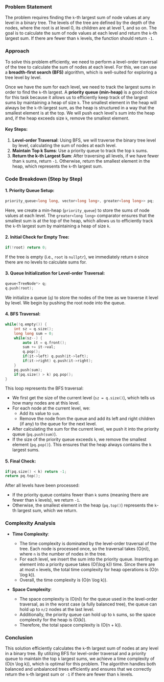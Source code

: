 ### Problem Statement

The problem requires finding the `k`-th largest sum of node values at any level in a binary tree. The levels of the tree are defined by the depth of the nodes, where the root is at level 0, its children are at level 1, and so on. The goal is to calculate the sum of node values at each level and return the `k`-th largest sum. If there are fewer than `k` levels, the function should return `-1`.

### Approach

To solve this problem efficiently, we need to perform a level-order traversal of the tree to calculate the sum of nodes at each level. For this, we can use a **breadth-first search (BFS)** algorithm, which is well-suited for exploring a tree level by level.

Once we have the sum for each level, we need to track the largest sums in order to find the `k`-th largest. A **priority queue (min-heap)** is a good choice for this task because it allows us to efficiently keep track of the largest sums by maintaining a heap of size `k`. The smallest element in the heap will always be the `k`-th largest sum, as the heap is structured in a way that the smallest element is at the top. We will push each level's sum into the heap and, if the heap exceeds size `k`, remove the smallest element.

#### Key Steps:
1. **Level-order Traversal**: Using BFS, we will traverse the binary tree level by level, calculating the sum of nodes at each level.
2. **Maintain Top k Sums**: Use a priority queue to track the top `k` sums.
3. **Return the k-th Largest Sum**: After traversing all levels, if we have fewer than `k` sums, return `-1`. Otherwise, return the smallest element in the heap, which represents the `k`-th largest sum.

### Code Breakdown (Step by Step)

#### 1. **Priority Queue Setup**:
```cpp
priority_queue<long long, vector<long long>, greater<long long>> pq;
```
Here, we create a min-heap (`priority_queue`) to store the sums of node values at each level. The `greater<long long>` comparator ensures that the smallest sum is at the top of the heap, which allows us to efficiently track the `k`-th largest sum by maintaining a heap of size `k`.

#### 2. **Initial Check for Empty Tree**:
```cpp
if(!root) return 0;
```
If the tree is empty (i.e., `root` is `nullptr`), we immediately return `0` since there are no levels to calculate sums for.

#### 3. **Queue Initialization for Level-order Traversal**:
```cpp
queue<TreeNode*> q;
q.push(root);
```
We initialize a queue (`q`) to store the nodes of the tree as we traverse it level by level. We begin by pushing the root node into the queue.

#### 4. **BFS Traversal**:
```cpp
while(!q.empty()) {
    int sz = q.size();
    long long sum = 0;
    while(sz--) {
        auto it = q.front();
        sum += it->val;
        q.pop();
        if(it->left) q.push(it->left);
        if(it->right) q.push(it->right);
    }
    pq.push(sum);
    if(pq.size() > k) pq.pop();
}
```
This loop represents the BFS traversal:
- We first get the size of the current level (`sz = q.size()`), which tells us how many nodes are at this level.
- For each node at the current level, we:
  - Add its value to `sum`.
  - Remove the node from the queue and add its left and right children (if any) to the queue for the next level.
- After calculating the sum for the current level, we push it into the priority queue (`pq.push(sum)`).
- If the size of the priority queue exceeds `k`, we remove the smallest element (`pq.pop()`). This ensures that the heap always contains the `k` largest sums.

#### 5. **Final Check**:
```cpp
if(pq.size() < k) return -1;
return pq.top();
```
After all levels have been processed:
- If the priority queue contains fewer than `k` sums (meaning there are fewer than `k` levels), we return `-1`.
- Otherwise, the smallest element in the heap (`pq.top()`) represents the `k`-th largest sum, which we return.

### Complexity Analysis

- **Time Complexity**:
  - The time complexity is dominated by the level-order traversal of the tree. Each node is processed once, so the traversal takes \(O(n)\), where `n` is the number of nodes in the tree.
  - For each level, we insert the sum into the priority queue. Inserting an element into a priority queue takes \(O(\log k)\) time. Since there are at most `n` levels, the total time complexity for heap operations is \(O(n \log k)\).
  - Overall, the time complexity is \(O(n \log k)\).

- **Space Complexity**:
  - The space complexity is \(O(n)\) for the queue used in the level-order traversal, as in the worst case (a fully balanced tree), the queue can hold up to `n/2` nodes at the last level.
  - Additionally, the priority queue can hold up to `k` sums, so the space complexity for the heap is \(O(k)\).
  - Therefore, the total space complexity is \(O(n + k)\).

### Conclusion

This solution efficiently calculates the `k`-th largest sum of nodes at any level in a binary tree. By utilizing BFS for level-order traversal and a priority queue to maintain the top `k` largest sums, we achieve a time complexity of \(O(n \log k)\), which is optimal for this problem. The algorithm handles both balanced and unbalanced trees efficiently and ensures that we correctly return the `k`-th largest sum or `-1` if there are fewer than `k` levels.